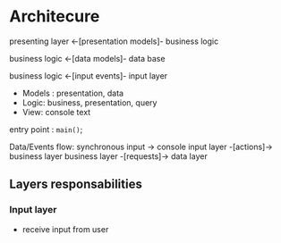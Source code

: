 # Architecure

presenting layer <-[presentation models]- business logic

business logic <-[data models]- data base

business logic <-[input events]- input layer

- Models : presentation, data
- Logic: business, presentation, query
- View: console text


entry point : `main()`;

Data/Events flow:
synchronous input -> console input layer -[actions]-> business layer
business layer -[requests]-> data layer

## Layers responsabilities

### Input layer
- receive input from user
